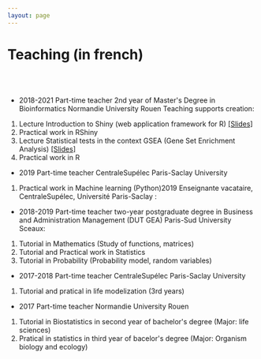 ```yaml
---
layout: page
---
```


<div class="text-center">
  <h1>  Teaching (in french)</h1>
  <br/>
  <br/>
  </div>
  

* 2018-2021 Part-time teacher 2nd year of Master's Degree in Bioinformatics Normandie University Rouen Teaching supports creation:
1. Lecture Introduction to Shiny (web application framework for R) [[Slides]](https://www.dropbox.com/s/e7s119qdx3j8fhy/main.pdf?dl=0)
2. Practical work in RShiny
3. Lecture Statistical tests in the context GSEA (Gene Set Enrichment Analysis) [[Slides]](https://www.dropbox.com/s/itl7p89d3fahgfu/diapo_gsea.pdf?dl=0)
4. Practical work in R

* 2019 Part-time teacher CentraleSupélec Paris-Saclay University
1. Practical work in Machine learning (Python)2019 Enseignante vacataire, CentraleSupélec, Université Paris-Saclay :

* 2018-2019 Part-time teacher two-year postgraduate degree in Business and Administration Management (DUT GEA) Paris-Sud University Sceaux:
1. Tutorial in Mathematics (Study of functions, matrices)
2. Tutorial and Practical work in Statistics
3. Tutorial in Probability (Probability model, random variables)

* 2017-2018 Part-time teacher CentraleSupélec Paris-Saclay University
1. Tutorial and pratical in life modelization (3rd years)

* 2017 Part-time teacher Normandie University Rouen  
1. Tutorial in Biostatistics in second year of bachelor's degree (Major: life sciences)
2. Pratical in statistics in third year of bacelor's degree (Major: Organism biology and ecology)
